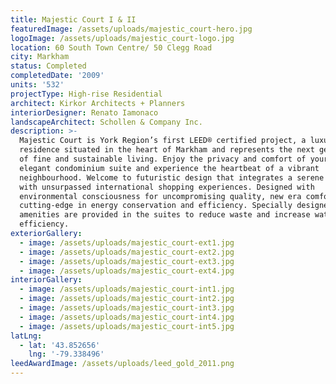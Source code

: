 ```yaml
---
title: Majestic Court I & II
featuredImage: /assets/uploads/majestic_court-hero.jpg
logoImage: /assets/uploads/majestic_court-logo.jpg
location: 60 South Town Centre/ 50 Clegg Road
city: Markham
status: Completed
completedDate: '2009'
units: '532'
projectType: High-rise Residential
architect: Kirkor Architects + Planners
interiorDesigner: Renato Iamonaco
landscapeArchitect: Schollen & Company Inc.
description: >-
  Majestic Court is York Region’s first LEED® certified project, a luxury urban
  residence situated in the heart of Markham and represents the next generation
  of fine and sustainable living. Enjoy the privacy and comfort of your own
  elegant condominium suite and experience the heartbeat of a vibrant
  neighbourhood. Welcome to futuristic design that integrates a serene lifestyle
  with unsurpassed international shopping experiences. Designed with
  environmental consciousness for uncompromising quality, new era comfort and
  cutting-edge in energy conservation and efficiency. Specially designed
  amenities are provided in the suites to reduce waste and increase water
  efficiency.
exteriorGallery:
  - image: /assets/uploads/majestic_court-ext1.jpg
  - image: /assets/uploads/majestic_court-ext2.jpg
  - image: /assets/uploads/majestic_court-ext3.jpg
  - image: /assets/uploads/majestic_court-ext4.jpg
interiorGallery:
  - image: /assets/uploads/majestic_court-int1.jpg
  - image: /assets/uploads/majestic_court-int2.jpg
  - image: /assets/uploads/majestic_court-int3.jpg
  - image: /assets/uploads/majestic_court-int4.jpg
  - image: /assets/uploads/majestic_court-int5.jpg
latLng:
  - lat: '43.852656'
    lng: '-79.338496'
leedAwardImage: /assets/uploads/leed_gold_2011.png
---
```


